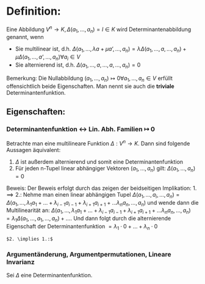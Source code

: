 # Definition:
Eine Abbildung $V^n \rightarrow K, \Delta (a_1, …, a_n) = l \in K$ wird Determinantenabbildung genannt, wenn 
- Sie multilinear ist, d.h. $\Delta(a_1, …,\lambda a + \mu a‘,…, a_n) = \lambda \Delta(a_1, …, a, …, a_n) + \mu \Delta(a_1, …, a‘, …, a_n) \forall a_i \in V$
 - Sie alternierend ist, d.h. $\Delta (a_1, …, a, …, a, …, a_n)= 0$

Bemerkung: 
Die Nullabbildung $(a_1, …, a_n) \mapsto 0 \forall a_1, …, a_n \in V$ erfüllt offensichtlich beide Eigenschaften. Man nennt sie auch die **triviale** Determinantenfunktion.
## Eigenschaften:

### Determinantenfunktion <-> Lin. Abh. Familien $\mapsto$ 0
Betrachte man eine multilineare Funktion $\Delta : V^n \rightarrow K$. Dann sind folgende Aussagen äquivalent:
1. $\Delta$ ist außerdem alternierend und somit eine Determinantenfunktion
2. Für jeden n-Tupel linear abhängiger Vektoren $(a_1, …, a_n)$ gilt: $\Delta (a_1,…, a_n) = 0$

Beweis:
	Der Beweis erfolgt durch das zeigen der beidseitigen Implikation:
	$1. \implies 2.:$ Nehme man einen linear abhängigen Tupel
	$\Delta (a_1, …, a_i, …,  a_n) = \Delta(a_1, …, \lambda_1 a_1 + … +\lambda_{i - 1} a_{i-1} + \lambda_{i + 1} a_{i + 1} + … \lambda_na_n, …, a_n)$
	und wende dann die Multilinearität an:
	$\Delta(a_1, …, \lambda_1 a_1 + … + \lambda_{i - 1} a_{i-1} + \lambda_{i + 1} a_{i + 1} + … \lambda_n a_n, …, a_n)$ 
	$= \lambda_1 \Delta(a_1, …, a_1, …, a_n) + ….$ 
	Und dann folgt durch die alternierende Eigenschaft der Determinantenfunktion
	$= \lambda_1 \cdot 0 + … + \lambda_n \cdot 0$ 
	
	$2. \implies 1.:$ 

### Argumentänderung, Argumentpermutationen, Lineare Invarianz
Sei $\Delta$ eine Determinantenfunktion.
